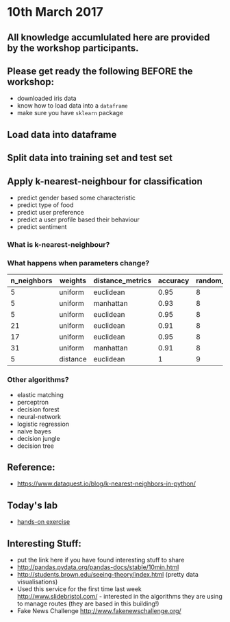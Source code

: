 # 10th March 2017

## All knowledge accumlulated here are provided by the workshop participants.

## Please get ready the following BEFORE the workshop:
- downloaded iris data
- know how to load data into a `dataframe`
- make sure you have `sklearn` package

## Load data into dataframe

## Split data into training set and test set

## Apply k-nearest-neighbour for classification
- predict gender based some characteristic
- predict type of food
- predict user preference
- predict a user profile based their behaviour
- predict sentiment

### What is k-nearest-neighbour?

### What happens when parameters change?

| n_neighbors | weights | distance_metrics | accuracy |random_state|
|-------------|---------|------------------|----------|------------|
|5|uniform|euclidean|0.95|8|
|5|uniform|manhattan|0.93|8|
|5|uniform|euclidean|0.95|8|
|21|uniform|euclidean|0.91|8|
|17|uniform|euclidean|0.95|8|
|31|uniform|manhattan|0.91|8|
|5|distance|euclidean|1|9|


### Other algorithms?
- elastic matching
- perceptron
- decision forest
- neural-network
- logistic regression
- naive bayes
- decision jungle
- decision tree

## Reference:
- https://www.dataquest.io/blog/k-nearest-neighbors-in-python/

## Today's lab
- [hands-on exercise](https://github.com/ryubidragonfire/python-machine-learning-101/blob/master/classification-k-nn.ipynb)


## Interesting Stuff:
- put the link here if you have found interesting stuff to share
 - http://pandas.pydata.org/pandas-docs/stable/10min.html
 - http://students.brown.edu/seeing-theory/index.html (pretty data visualisations)
 - Used this service for the first time last week http://www.slidebristol.com/  - interested in the algorithms they are using to manage routes (they are based in this building!)
 - Fake News Challenge http://www.fakenewschallenge.org/
